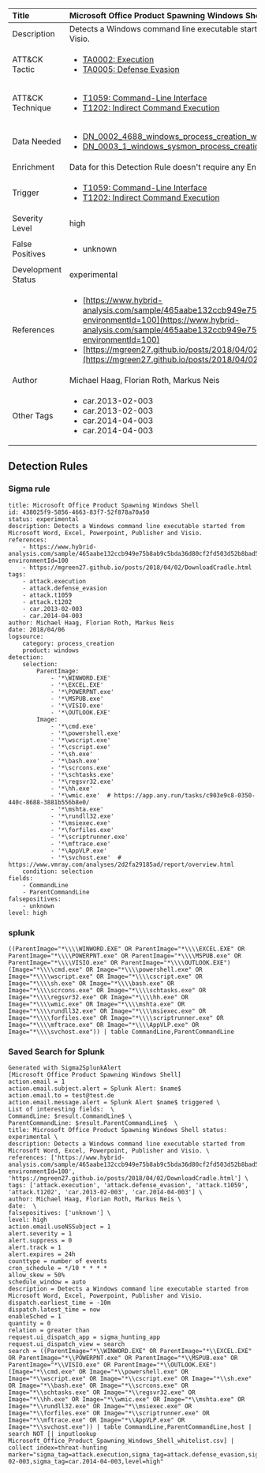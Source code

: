 | Title                | Microsoft Office Product Spawning Windows Shell                                                                                                                                                 |
|:---------------------|:------------------------------------------------------------------------------------------------------------------------------------------------------------|
| Description          | Detects a Windows command line executable started from Microsoft Word, Excel, Powerpoint, Publisher and Visio.                                                                                                                                           |
| ATT&amp;CK Tactic    |  <ul><li>[TA0002: Execution](https://attack.mitre.org/tactics/TA0002)</li><li>[TA0005: Defense Evasion](https://attack.mitre.org/tactics/TA0005)</li></ul>  |
| ATT&amp;CK Technique | <ul><li>[T1059: Command-Line Interface](https://attack.mitre.org/techniques/T1059)</li><li>[T1202: Indirect Command Execution](https://attack.mitre.org/techniques/T1202)</li></ul>  |
| Data Needed          | <ul><li>[DN_0002_4688_windows_process_creation_with_commandline](../Data_Needed/DN_0002_4688_windows_process_creation_with_commandline.md)</li><li>[DN_0003_1_windows_sysmon_process_creation](../Data_Needed/DN_0003_1_windows_sysmon_process_creation.md)</li></ul>  |
| Enrichment           |  Data for this Detection Rule doesn't require any Enrichments.  |
| Trigger              | <ul><li>[T1059: Command-Line Interface](../Triggers/T1059.md)</li><li>[T1202: Indirect Command Execution](../Triggers/T1202.md)</li></ul>  |
| Severity Level       | high |
| False Positives      | <ul><li>unknown</li></ul>  |
| Development Status   | experimental |
| References           | <ul><li>[https://www.hybrid-analysis.com/sample/465aabe132ccb949e75b8ab9c5bda36d80cf2fd503d52b8bad54e295f28bbc21?environmentId=100](https://www.hybrid-analysis.com/sample/465aabe132ccb949e75b8ab9c5bda36d80cf2fd503d52b8bad54e295f28bbc21?environmentId=100)</li><li>[https://mgreen27.github.io/posts/2018/04/02/DownloadCradle.html](https://mgreen27.github.io/posts/2018/04/02/DownloadCradle.html)</li></ul>  |
| Author               | Michael Haag, Florian Roth, Markus Neis |
| Other Tags           | <ul><li>car.2013-02-003</li><li>car.2013-02-003</li><li>car.2014-04-003</li><li>car.2014-04-003</li></ul> | 

## Detection Rules

### Sigma rule

```
title: Microsoft Office Product Spawning Windows Shell
id: 438025f9-5856-4663-83f7-52f878a70a50
status: experimental
description: Detects a Windows command line executable started from Microsoft Word, Excel, Powerpoint, Publisher and Visio.
references:
    - https://www.hybrid-analysis.com/sample/465aabe132ccb949e75b8ab9c5bda36d80cf2fd503d52b8bad54e295f28bbc21?environmentId=100
    - https://mgreen27.github.io/posts/2018/04/02/DownloadCradle.html
tags:
    - attack.execution
    - attack.defense_evasion
    - attack.t1059
    - attack.t1202
    - car.2013-02-003
    - car.2014-04-003
author: Michael Haag, Florian Roth, Markus Neis
date: 2018/04/06
logsource:
    category: process_creation
    product: windows
detection:
    selection:
        ParentImage:
            - '*\WINWORD.EXE'
            - '*\EXCEL.EXE'
            - '*\POWERPNT.exe'
            - '*\MSPUB.exe'
            - '*\VISIO.exe'
            - '*\OUTLOOK.EXE'
        Image:
            - '*\cmd.exe'
            - '*\powershell.exe'
            - '*\wscript.exe'
            - '*\cscript.exe'
            - '*\sh.exe'
            - '*\bash.exe'
            - '*\scrcons.exe'
            - '*\schtasks.exe'
            - '*\regsvr32.exe'
            - '*\hh.exe'
            - '*\wmic.exe'  # https://app.any.run/tasks/c903e9c8-0350-440c-8688-3881b556b8e0/
            - '*\mshta.exe'
            - '*\rundll32.exe'
            - '*\msiexec.exe'
            - '*\forfiles.exe'
            - '*\scriptrunner.exe'
            - '*\mftrace.exe'
            - '*\AppVLP.exe'
            - '*\svchost.exe'  # https://www.vmray.com/analyses/2d2fa29185ad/report/overview.html
    condition: selection
fields:
    - CommandLine
    - ParentCommandLine
falsepositives:
    - unknown
level: high

```





### splunk
    
```
((ParentImage="*\\\\WINWORD.EXE" OR ParentImage="*\\\\EXCEL.EXE" OR ParentImage="*\\\\POWERPNT.exe" OR ParentImage="*\\\\MSPUB.exe" OR ParentImage="*\\\\VISIO.exe" OR ParentImage="*\\\\OUTLOOK.EXE") (Image="*\\\\cmd.exe" OR Image="*\\\\powershell.exe" OR Image="*\\\\wscript.exe" OR Image="*\\\\cscript.exe" OR Image="*\\\\sh.exe" OR Image="*\\\\bash.exe" OR Image="*\\\\scrcons.exe" OR Image="*\\\\schtasks.exe" OR Image="*\\\\regsvr32.exe" OR Image="*\\\\hh.exe" OR Image="*\\\\wmic.exe" OR Image="*\\\\mshta.exe" OR Image="*\\\\rundll32.exe" OR Image="*\\\\msiexec.exe" OR Image="*\\\\forfiles.exe" OR Image="*\\\\scriptrunner.exe" OR Image="*\\\\mftrace.exe" OR Image="*\\\\AppVLP.exe" OR Image="*\\\\svchost.exe")) | table CommandLine,ParentCommandLine
```






### Saved Search for Splunk

```
Generated with Sigma2SplunkAlert
[Microsoft Office Product Spawning Windows Shell]
action.email = 1
action.email.subject.alert = Splunk Alert: $name$
action.email.to = test@test.de
action.email.message.alert = Splunk Alert $name$ triggered \
List of interesting fields:  \
CommandLine: $result.CommandLine$ \
ParentCommandLine: $result.ParentCommandLine$  \
title: Microsoft Office Product Spawning Windows Shell status: experimental \
description: Detects a Windows command line executable started from Microsoft Word, Excel, Powerpoint, Publisher and Visio. \
references: ['https://www.hybrid-analysis.com/sample/465aabe132ccb949e75b8ab9c5bda36d80cf2fd503d52b8bad54e295f28bbc21?environmentId=100', 'https://mgreen27.github.io/posts/2018/04/02/DownloadCradle.html'] \
tags: ['attack.execution', 'attack.defense_evasion', 'attack.t1059', 'attack.t1202', 'car.2013-02-003', 'car.2014-04-003'] \
author: Michael Haag, Florian Roth, Markus Neis \
date:  \
falsepositives: ['unknown'] \
level: high
action.email.useNSSubject = 1
alert.severity = 1
alert.suppress = 0
alert.track = 1
alert.expires = 24h
counttype = number of events
cron_schedule = */10 * * * *
allow_skew = 50%
schedule_window = auto
description = Detects a Windows command line executable started from Microsoft Word, Excel, Powerpoint, Publisher and Visio.
dispatch.earliest_time = -10m
dispatch.latest_time = now
enableSched = 1
quantity = 0
relation = greater than
request.ui_dispatch_app = sigma_hunting_app
request.ui_dispatch_view = search
search = ((ParentImage="*\\WINWORD.EXE" OR ParentImage="*\\EXCEL.EXE" OR ParentImage="*\\POWERPNT.exe" OR ParentImage="*\\MSPUB.exe" OR ParentImage="*\\VISIO.exe" OR ParentImage="*\\OUTLOOK.EXE") (Image="*\\cmd.exe" OR Image="*\\powershell.exe" OR Image="*\\wscript.exe" OR Image="*\\cscript.exe" OR Image="*\\sh.exe" OR Image="*\\bash.exe" OR Image="*\\scrcons.exe" OR Image="*\\schtasks.exe" OR Image="*\\regsvr32.exe" OR Image="*\\hh.exe" OR Image="*\\wmic.exe" OR Image="*\\mshta.exe" OR Image="*\\rundll32.exe" OR Image="*\\msiexec.exe" OR Image="*\\forfiles.exe" OR Image="*\\scriptrunner.exe" OR Image="*\\mftrace.exe" OR Image="*\\AppVLP.exe" OR Image="*\\svchost.exe")) | table CommandLine,ParentCommandLine,host | search NOT [| inputlookup Microsoft_Office_Product_Spawning_Windows_Shell_whitelist.csv] | collect index=threat-hunting marker="sigma_tag=attack.execution,sigma_tag=attack.defense_evasion,sigma_tag=attack.t1059,sigma_tag=attack.t1202,sigma_tag=car.2013-02-003,sigma_tag=car.2014-04-003,level=high"
```

